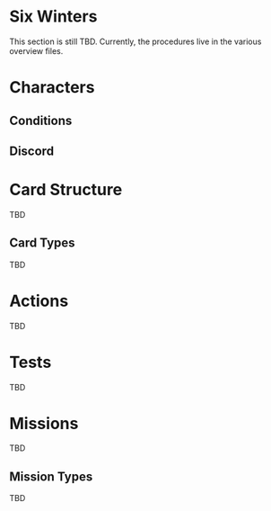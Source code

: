 # Six Winters

This section is still TBD. Currently, the procedures live in the various overview files.

# Characters

## Conditions

## Discord

# Card Structure

TBD

## Card Types

TBD

# Actions

TBD 

# Tests

TBD

# Missions

TBD

## Mission Types

TBD